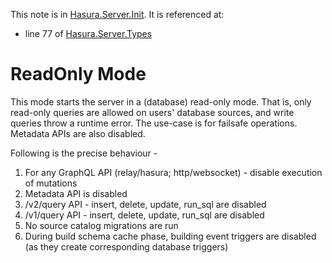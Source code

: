This note is in [Hasura.Server.Init](https://github.com/hasura/graphql-engine/blob/master/server/src-lib/Hasura/Server/Init.hs#L51).
It is referenced at:
  - line 77 of [Hasura.Server.Types](https://github.com/hasura/graphql-engine/blob/master/server/src-lib/Hasura/Server/Types.hs#L77)

# ReadOnly Mode


This mode starts the server in a (database) read-only mode. That is, only
read-only queries are allowed on users' database sources, and write
queries throw a runtime error. The use-case is for failsafe operations.
Metadata APIs are also disabled.

Following is the precise behaviour -
  1. For any GraphQL API (relay/hasura; http/websocket) - disable execution of
  mutations
  2. Metadata API is disabled
  3. /v2/query API - insert, delete, update, run_sql are disabled
  4. /v1/query API - insert, delete, update, run_sql are disabled
  5. No source catalog migrations are run
  6. During build schema cache phase, building event triggers are disabled (as
  they create corresponding database triggers)

